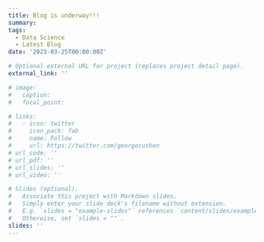 ```yaml
---
title: Blog is underway!!!
summary: 
tags: 
  - Data Science 
  - Latest Blog
date: '2023-03-25T00:00:00Z'

# Optional external URL for project (replaces project detail page).
external_link: ''

# image:
#   caption: 
#   focal_point: 

# links:
#   - icon: twitter
#     icon_pack: fab
#     name: Follow
#     url: https://twitter.com/georgecushen
# url_code: ''
# url_pdf: ''
# url_slides: ''
# url_video: ''

# Slides (optional).
#   Associate this project with Markdown slides.
#   Simply enter your slide deck's filename without extension.
#   E.g. `slides = "example-slides"` references `content/slides/example-slides.md`.
#   Otherwise, set `slides = ""`.
slides: ''
---
```

